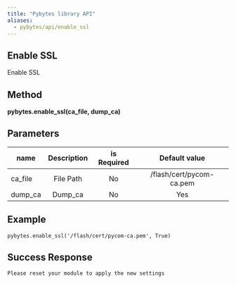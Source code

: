 ```yaml
---
title: "Pybytes library API"
aliases:
  - pybytes/api/enable_ssl
---
```


**Enable SSL**
----
  Enable SSL


**Method**
----
**pybytes.enable_ssl(ca_file, dump_ca)**

**Parameters**
----
| name  | Description   | is Required    | Default value
| ------------- |:-------------:|:-------------:|:-------------:|
| ca_file   | File Path  | No   | /flash/cert/pycom-ca.pem  |
| dump_ca   | Dump_ca  | No   | Yes  |

**Example**
----
`pybytes.enable_ssl('/flash/cert/pycom-ca.pem', True)`

## Success Response
`Please reset your module to apply the new settings`
